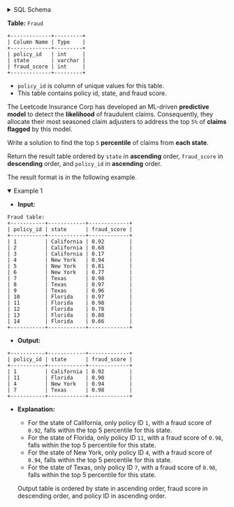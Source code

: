 <details>
<summary> SQL Schema</summary>

```sql
DROP TABLE IF EXISTS Fraud;

CREATE TABLE IF NOT EXISTS
  Fraud (policy_id int, state varchar(50), fraud_score decimal(5,2));

INSERT INTO
  Fraud (policy_id, state, fraud_score)
VALUES
  ('1', 'California', '0.92'),
  ('2', 'California', '0.68'),
  ('3', 'California', '0.17'),
  ('4', 'New York', '0.94'),
  ('5', 'New York', '0.81'),
  ('6', 'New York', '0.77'),
  ('7', 'Texas', '0.98'),
  ('8', 'Texas', '0.97'),
  ('9', 'Texas', '0.96'),
  ('10', 'Florida', '0.97'),
  ('11', 'Florida', '0.98'),
  ('12', 'Florida', '0.78'),
  ('13', 'Florida', '0.88'),
  ('14', 'Florida', '0.66');
```

</details>

**Table:** `Fraud`

```
+-------------+---------+
| Column Name | Type    |
+-------------+---------+
| policy_id   | int     |
| state       | varchar |
| fraud_score | int     |
+-------------+---------+
```

- `policy_id` is column of unique values for this table.
- This table contains policy id, state, and fraud score.

The Leetcode Insurance Corp has developed an ML-driven **predictive model** to detect the **likelihood** of fraudulent claims. Consequently, they allocate their most seasoned claim adjusters to address the top `5%` of **claims flagged** by this model.

Write a solution to find the top `5` **percentile** of claims from **each state**.

Return the result table ordered by `state` in **ascending** order, `fraud_score` in **descending** order, and `policy_id` in **ascending** order.

The result format is in the following example.

<details open>
<summary> Example 1</summary>

- **Input:** 

```
Fraud table:
+-----------+------------+-------------+
| policy_id | state      | fraud_score | 
+-----------+------------+-------------+
| 1         | California | 0.92        | 
| 2         | California | 0.68        |   
| 3         | California | 0.17        | 
| 4         | New York   | 0.94        | 
| 5         | New York   | 0.81        | 
| 6         | New York   | 0.77        |  
| 7         | Texas      | 0.98        |  
| 8         | Texas      | 0.97        | 
| 9         | Texas      | 0.96        | 
| 10        | Florida    | 0.97        |  
| 11        | Florida    | 0.98        | 
| 12        | Florida    | 0.78        | 
| 13        | Florida    | 0.88        | 
| 14        | Florida    | 0.66        | 
+-----------+------------+-------------+
```

- **Output:** 

```
+-----------+------------+-------------+
| policy_id | state      | fraud_score |
+-----------+------------+-------------+
| 1         | California | 0.92        | 
| 11        | Florida    | 0.98        | 
| 4         | New York   | 0.94        | 
| 7         | Texas      | 0.98        |  
+-----------+------------+-------------+
```

- **Explanation:** 
  + For the state of California, only policy ID `1`, with a fraud score of `0.92`, falls within the top 5 percentile for this state.
  + For the state of Florida, only policy ID `11`, with a fraud score of `0.98`, falls within the top 5 percentile for this state. 
  + For the state of New York, only policy ID `4`, with a fraud score of `0.94`, falls within the top 5 percentile for this state. 
  + For the state of Texas, only policy ID `7`, with a fraud score of `0.98`, falls within the top 5 percentile for this state. 

  Output table is ordered by state in ascending order, fraud score in descending order, and policy ID in ascending order.

</details>
